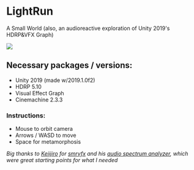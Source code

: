 # LightRun
A Small World
(also, an audioreactive exploration of Unity 2019's HDRP&amp;VFX Graph)

![](LightRunShort.gif)

## Necessary packages / versions:

- Unity 2019 (made w/2019.1.0f2)
- HDRP 5.10
- Visual Effect Graph 
- Cinemachine 2.3.3

### Instructions:
* Mouse to orbit camera
* Arrows / WASD to move
* Space for metamorphosis

_Big thanks to [Keiijiro](https://github.com/keijiro) for [smrvfx](https://github.com/keijiro/Smrvfx) and his [audio spectrum analyzer](https://github.com/keijiro/unity-audio-spectrum), which were great starting points for what I needed_
